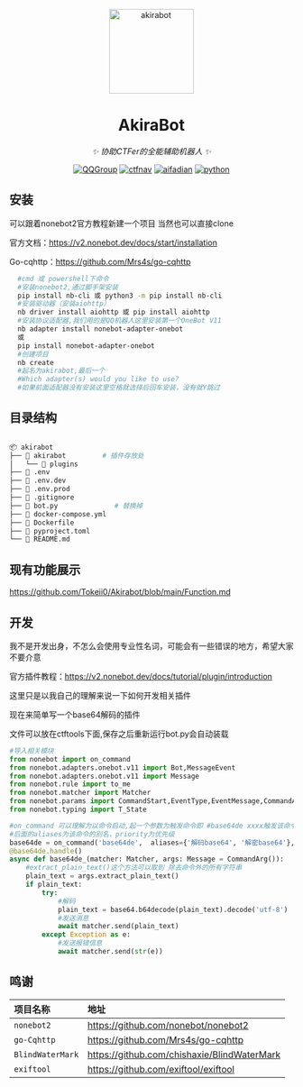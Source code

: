 <!-- markdownlint-disable MD033 MD041 -->
<p align="center">
  <a href="https://ctf.mzy0.com"><img src="https://user-images.githubusercontent.com/111427585/198643702-65d427e0-55b0-4f59-9120-a46c2a5f406c.png" width="150" height="150" alt="akirabot"></a>
</p>

<div align="center">

# AkiraBot

<!-- prettier-ignore-start -->
<!-- markdownlint-disable-next-line MD036 -->
_✨ 协助CTFer的全能辅助机器人 ✨_
<!-- prettier-ignore-end -->
<a href="https://jq.qq.com/?_wv=1027&k=DzOtbzU4"><img src="https://img.shields.io/badge/QQ%E7%BE%A4-555741990-orange?style=flat-square" alt="QQGroup"></a>
  <a href="https://ctf.mzy0.com"><img src="https://img.shields.io/badge/CTF%E5%AF%BC%E8%88%AA%E7%AB%99-ctf.mzy0.com-5492ff?style=flat-square" alt="ctfnav"></a>
  <a href="https://afdian.net/@Tokeii"><img src="https://img.shields.io/badge/爱发电-afdian.net-66ccff?style=flat-square" alt="aifadian"></a>
  <a href=".."><img src="https://img.shields.io/badge/python-3.8+-def1f2?style=flat-square" alt="python"></a>

</div>


## 安装

可以跟着nonebot2官方教程新建一个项目
当然也可以直接clone

官方文档：https://v2.nonebot.dev/docs/start/installation

Go-cqhttp：https://github.com/Mrs4s/go-cqhttp

```bash
  #cmd 或 powershell下命令
  #安装nonebot2,通过脚手架安装
  pip install nb-cli 或 python3 -m pip install nb-cli
  #安装驱动器（安装aiohttp）
  nb driver install aiohttp 或 pip install aiohttp
  #安装协议适配器,我们用的是QQ机器人这里安装第一个OneBot V11
  nb adapter install nonebot-adapter-onebot
  或
  pip install nonebot-adapter-onebot
  #创建项目
  nb create
  #起名为akirabot,最后一个
  #Which adapter(s) would you like to use?
  #如果前面适配器没有安装这里空格就选择后回车安装，没有就Y跳过
```
## 目录结构
```bash

📦 akirabot
├── 📂 akirabot         # 插件存放处
│   └── 📜 plugins
├── 📜 .env                
├── 📜 .env.dev            
├── 📜 .env.prod           
├── 📜 .gitignore
├── 📜 bot.py              # 替换掉
├── 📜 docker-compose.yml
├── 📜 Dockerfile
├── 📜 pyproject.toml
└── 📜 README.md
```

## 现有功能展示

https://github.com/Tokeii0/Akirabot/blob/main/Function.md

## 开发

我不是开发出身，不怎么会使用专业性名词，可能会有一些错误的地方，希望大家不要介意

官方插件教程：https://v2.nonebot.dev/docs/tutorial/plugin/introduction

这里只是以我自己的理解来说一下如何开发相关插件

现在来简单写一个base64解码的插件

文件可以放在ctftools下面,保存之后重新运行bot.py会自动装载

```python
#导入相关模块
from nonebot import on_command 
from nonebot.adapters.onebot.v11 import Bot,MessageEvent 
from nonebot.adapters.onebot.v11 import Message
from nonebot.rule import to_me
from nonebot.matcher import Matcher
from nonebot.params import CommandStart,EventType,EventMessage,CommandArg,Arg
from nonebot.typing import T_State

#on_command 可以理解为以命令启动,起一个参数为触发命令即 #base64de xxxx触发该命令
#后面的aliases为该命令的别名，priority为优先级
base64de = on_command('base64de',  aliases={'解码base64', '解密base64'}, priority=5)
@base64de.handle()
async def base64de_(matcher: Matcher, args: Message = CommandArg()):
    #extract_plain_text()这个方法可以取到 除去命令外的所有字符串
    plain_text = args.extract_plain_text()
    if plain_text:
        try:
            #解码
            plain_text = base64.b64decode(plain_text).decode('utf-8')
            #发送消息
            await matcher.send(plain_text)
        except Exception as e:
            #发送报错信息
            await matcher.send(str(e))

```
  

## 鸣谢


| 项目名称 | 地址                |
| :-------- |  :------------------------- |
| `nonebot2` |  https://github.com/nonebot/nonebot2 |
| `go-Cqhttp` |  https://github.com/Mrs4s/go-cqhttp |
| `BlindWaterMark` | https://github.com/chishaxie/BlindWaterMark |
| `exiftool` |  https://github.com/exiftool/exiftool |

  
